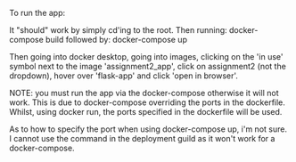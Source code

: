 To run the app:

It "should" work by simply cd'ing to the root.
Then running:       docker-compose build
followed by:        docker-compose up

Then going into docker desktop,
going into images,
clicking on the 'in use' symbol next to the image 'assignment2_app',
click on assignment2 (not the dropdown),
hover over 'flask-app' and click 'open in browser'.

NOTE: you must run the app via the docker-compose otherwise it will not work.
This is due to docker-compose overriding the ports in the dockerfile. Whilst, using docker run,
the ports specified in the dockerfile will be used.

As to how to specify the port when using docker-compose up, i'm not sure.
I cannot use the command in the deployment guild as it won't work for a docker-compose.
